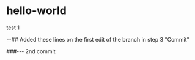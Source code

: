 # hello-world
test 1 

--##
Added these lines on the first edit of the branch in step 3
"Commit"


###---
2nd commit
